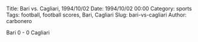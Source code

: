 Title: Bari vs. Cagliari, 1994/10/02
Date: 1994/10/02 00:00
Category: sports
Tags: football, football scores, Bari, Cagliari
Slug: bari-vs-cagliari
Author: carbonero


Bari 0 - 0 Cagliari
